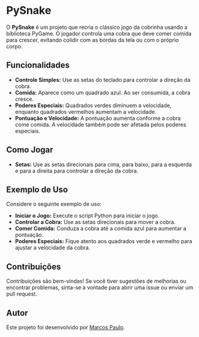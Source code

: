 # PySnake

O **PySnake** é um projeto que recria o clássico jogo da cobrinha usando a biblioteca PyGame. O jogador controla uma cobra que deve comer comida para crescer, evitando colidir com as bordas da tela ou com o próprio corpo.

## Funcionalidades

- **Controle Simples:** Use as setas do teclado para controlar a direção da cobra.
- **Comida:** Aparece como um quadrado azul. Ao ser consumida, a cobra cresce.
- **Poderes Especiais:** Quadrados verdes diminuem a velocidade, enquanto quadrados vermelhos aumentam a velocidade.
- **Pontuação e Velocidade:** A pontuação aumenta conforme a cobra come comida. A velocidade também pode ser afetada pelos poderes especiais.

## Como Jogar

- **Setas:** Use as setas direcionais para cima, para baixo, para a esquerda e para a direita para controlar a direção da cobra.

## Exemplo de Uso

Considere o seguinte exemplo de uso:

- **Iniciar o Jogo:** Execute o script Python para iniciar o jogo.
- **Controlar a Cobra:** Use as setas direcionais para mover a cobra.
- **Comer Comida:** Conduza a cobra até a comida azul para aumentar a pontuação.
- **Poderes Especiais:** Fique atento aos quadrados verde e vermelho para ajustar a velocidade da cobra.

## Contribuições

Contribuições são bem-vindas! Se você tiver sugestões de melhorias ou encontrar problemas, sinta-se à vontade para abrir uma issue ou enviar um pull request.

## Autor

Este projeto foi desenvolvido por [Marcos Paulo](https://github.com/MarcosP-Costa?tab=repositories).

